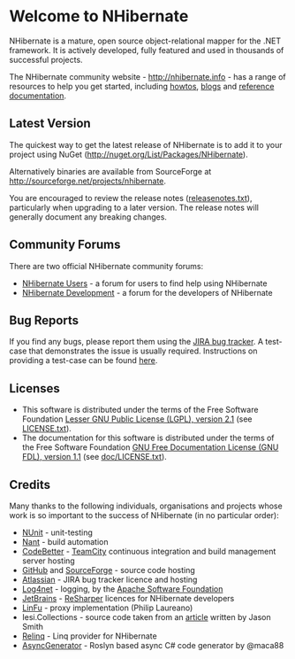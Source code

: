 Welcome to NHibernate
=====================

NHibernate is a mature, open source object-relational mapper for the .NET framework. It is actively developed,
fully featured and used in thousands of successful projects.

The NHibernate community website - <http://nhibernate.info> - has a range of resources to help you get started,
including [howtos][A1], [blogs][A2] and [reference documentation][A3].

[A1]: http://nhibernate.info/doc/
[A2]: http://nhibernate.info/blog/
[A3]: http://nhibernate.info/doc/nh/en/index.html

Latest Version
--------------

The quickest way to get the latest release of NHibernate is to add it to your project using 
NuGet (<http://nuget.org/List/Packages/NHibernate>).

Alternatively binaries are available from SourceForge at <http://sourceforge.net/projects/nhibernate>.

You are encouraged to review the release notes ([releasenotes.txt](releasenotes.txt)), particularly when upgrading to a 
later version. The release notes will generally document any breaking changes.

Community Forums
----------------

There are two official NHibernate community forums:

* [NHibernate Users][B1] - a forum for users to find help using NHibernate
* [NHibernate Development][B2] - a forum for the developers of NHibernate

[B1]: http://groups.google.com/group/nhusers
[B2]: http://groups.google.com/group/nhibernate-development

Bug Reports
-----------

If you find any bugs, please report them using the [JIRA bug tracker][C1]. A
test-case that demonstrates the issue is usually required. Instructions on providing a test-case
can be found [here][C2].

[C1]: http://nhibernate.jira.com
[C2]: http://nhibernate.info/blog/2008/10/03/the-best-way-to-solve-nhibernate-bugs-submit-good-unit-test.html

Licenses
--------

- This software is distributed under the terms of the Free Software Foundation [Lesser GNU Public License (LGPL), version 2.1][D1] (see [LICENSE.txt][D2]).
- The documentation for this software is distributed under the terms of the Free Software Foundation [GNU Free Documentation License (GNU FDL), version 1.1][D3] (see [doc/LICENSE.txt][D4]).

[D1]: http://www.gnu.org/licenses/lgpl-2.1-standalone.html
[D2]: LICENSE.txt
[D3]: http://www.gnu.org/licenses/old-licenses/fdl-1.1-standalone.html
[D4]: doc/LICENSE.txt

Credits
-------

Many thanks to the following individuals, organisations and projects whose work is so important to the success
of NHibernate (in no particular order):

* [NUnit][] - unit-testing
* [Nant][] - build automation
* [CodeBetter][] - [TeamCity][] continuous integration and build management server hosting
* [GitHub][] and [SourceForge][] - source code hosting
* [Atlassian][] - JIRA bug tracker licence and hosting
* [Log4net][] - logging, by the [Apache Software Foundation][]
* [JetBrains][] - [ReSharper][] licences for NHibernate developers 
* [LinFu][] - proxy implementation (Philip Laureano)
* Iesi.Collections - source code taken from an [article][] written by Jason Smith
* [Relinq][] - Linq provider for NHibernate
* [AsyncGenerator][] - Roslyn based async C# code generator by @maca88


[NUnit]: http://www.nunit.org
[Nant]: http://nant.sourceforge.net
[CodeBetter]: http://www.codebetter.com
[TeamCity]: http://www.jetbrains.com/teamcity
[GitHub]: http://www.github.com
[SourceForge]: http://www.sourceforge.net
[Atlassian]: http://www.atlassian.com
[Log4net]: http://logging.apache.org/log4net
[Apache Software Foundation]: http://www.apache.org
[JetBrains]: http://www.jetbrains.com
[ReSharper]: http://www.jetbrains.com/resharper
[LinFu]: http://code.google.com/p/linfu
[article]: http://www.codeproject.com/KB/recipes/sets.aspx
[Relinq]: http://relinq.codeplex.com/
[AsyncGenerator]: http://github.com/maca88/AsyncGenerator
